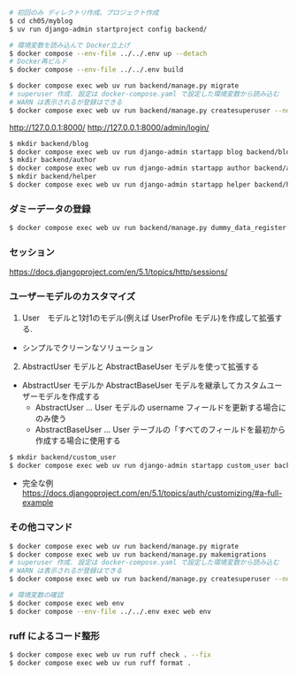 ```sh
# 初回のみ ディレクトリ作成、プロジェクト作成
$ cd ch05/myblog
$ uv run django-admin startproject config backend/

# 環境変数を読み込んで Docker立上げ
$ docker compose --env-file ../../.env up --detach
# Docker再ビルド
$ docker compose --env-file ../../.env build

$ docker compose exec web uv run backend/manage.py migrate
# superuser 作成. 設定は docker-compose.yaml で設定した環境変数から読み込む
# WARN は表示されるが登録はできる
$ docker compose exec web uv run backend/manage.py createsuperuser --noinput
```
http://127.0.0.1:8000/
http://127.0.0.1:8000/admin/login/

```sh
$ mkdir backend/blog
$ docker compose exec web uv run django-admin startapp blog backend/blog
$ mkdir backend/author
$ docker compose exec web uv run django-admin startapp author backend/author
$ mkdir backend/helper
$ docker compose exec web uv run django-admin startapp helper backend/helper
```

### ダミーデータの登録
```sh
$ docker compose exec web uv run backend/manage.py dummy_data_register
```

### セッション
https://docs.djangoproject.com/en/5.1/topics/http/sessions/

### ユーザーモデルのカスタマイズ

1. User　モデルと1対1のモデル(例えば UserProfile モデル)を作成して拡張する.
  - シンプルでクリーンなソリューション
2. AbstractUser モデルと AbstractBaseUser モデルを使って拡張する
  - AbstractUser モデルか AbstractBaseUser モデルを継承してカスタムユーザーモデルを作成する
     - AbstractUser ... User モデルの username  フィールドを更新する場合にのみ使う
     - AbstractBaseUser ... User テーブルの「すべてのフィールドを最初から作成する場合に使用する

```sh
$ mkdir backend/custom_user
$ docker compose exec web uv run django-admin startapp custom_user backend/custom_user
```
- 完全な例
https://docs.djangoproject.com/en/5.1/topics/auth/customizing/#a-full-example

### その他コマンド

```sh
$ docker compose exec web uv run backend/manage.py migrate
$ docker compose exec web uv run backend/manage.py makemigrations
# superuser 作成. 設定は docker-compose.yaml で設定した環境変数から読み込む
# WARN は表示されるが登録はできる
$ docker compose exec web uv run backend/manage.py createsuperuser --noinput

# 環境変数の確認
$ docker compose exec web env
$ docker compose --env-file ../../.env exec web env
```

### ruff によるコード整形
```sh
$ docker compose exec web uv run ruff check . --fix
$ docker compose exec web uv run ruff format .
```
